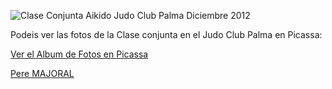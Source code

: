 <!---  
title: Fotos de la Clase conjunta en el Judo Club Palma   
description: Fotos de la Clase conjunta en el Judo Club Palma   
date: 2012-11-10       
comments: true  
layout: post  
categories:  
- aikido   
tags:  
- cursos  

### Fotos de la Clase conjunta en el Judo Club Palma

--->  


![Clase Conjunta Aikido Judo Club Palma Diciembre 2012](https://lh6.googleusercontent.com/-sPexR-w4Dvc/UM4rJOn3QRI/AAAAAAAAAQw/Lyo63QeobHY/s512/Clase%252520conjunta%2525208-12-2012%252520%25252896%252529.jpg)

Podeis ver las fotos de la Clase conjunta en el Judo Club Palma en Picassa:


[Ver el Album de Fotos en Picassa](https://picasaweb.google.com/112794611867458791096/ClaseConjuntaAikido081212?authkey=Gv1sRgCJiq5f6Ml_SlxQE#)  


[Pere MAJORAL](http://pere.majoral.es/fotos-de-la-clase-conjunta-en-el-judo-club-palma/ "Enlace a Clase conjunta en el Judo Club Palma")

[MA-AI]: http://www.ma-ai.com
[José Antonio FUSTER]: http://www.ma-ai.com/practica-con-nosotros/profesor.html
[Juan Díaz]: http://aikidojdc.jimdo.com/acerca-de-aikido/
[JUAN-DIAZ-FACEBOOK]: https://es-es.facebook.com/juan.diazcontreras.1  
[JUAN_DIAZ_FOTO]: http://d.pr/i/7P3U+
[Toni Matamalas]: http://www.aikidoinca.com/profesores-2/
[Toni Matamalas_foto]: http://d.pr/i/egry+
[Joan Miquel Monjo]: https://ca-es.facebook.com/joanmiquelmonjo 
[Joan Miquel Monjo_foto]: http://d.pr/i/RZZu+
